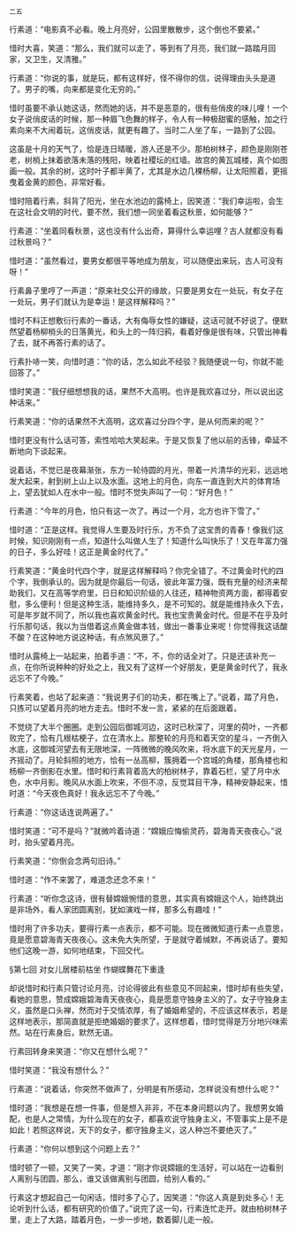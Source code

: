     二五 

   行素道：“电影真不必看。晚上月亮好，公园里散散步，这个倒也不要紧。”

   惜时大喜，笑道：“那么，我们就可以走了，等到有了月亮，我们就一路踏月回家，又卫生，又清雅。”

   行素道：“你说的事，就是玩，都有这样好，怪不得你的信，说得理由头头是道了。男子的嘴，向来都是变化无穷的。”

   惜时虽要不承认她这话，然而她的话，并不是恶意的，很有些俏皮的味儿哩！一个女子说俏皮话的时候，那一种眉飞色舞的样子，令人有一种极甜蜜的感触，加之行素向来不大闹着玩，这俏皮话，就更有趣了。当时二人坐了车，一路到了公园。

   这虽是十月的天气了，恰是连日晴暖，游人还是不少。那柏树林子，颜色是刚刚苍老，树梢上抹着欲落未落的残阳，映着社稷坛的红墙。故宫的黄瓦城楼，真个如图画一般。其余的树，这时叶子都半黄了，尤其是水边几棵杨柳，让太阳照着，更摇曳着金黄的颜色，非常好看。

   惜时陪着行素，斜背了阳光，坐在水池边的露椅上，因笑道：“我们幸运啦，会生在这社会文明的时代，要不然，我们想一同坐着看这秋景，如何能够？”

   行素道：“坐着同看秋景，这也没有什么出奇，算得什么幸运哩？古人就都没有看过秋景吗？”

   惜时道：“虽然看过，要男女都很平等地成为朋友，可以随便出来玩，古人可没有呀！”

   行素鼻子里哼了一声道：“原来社交公开的缘故，只要是男女在一处玩，有女子在一处玩，男子们就认为是幸运！是这样解释吗？”

   惜时不料正想敷衍行素的一番话，大有侮辱女性的嫌疑，这话可就不好说了。便默然望着杨柳梢头的日落黄光，和头上的一阵归鸦，看着好像是很有味，只管出神看了去，就不再答行素的话了。

   行素扑哧一笑，向惜时道：“你的话，怎么如此不经驳？我随便说一句，你就不能回答了。”

   惜时笑道：“我仔细想想我的话，果然不大高明。也许是我欢喜过分，所以说出这种话来。”

   行素笑道：“你的话果然不大高明，这欢喜过分四个字，是从何而来的呢？”

   惜时更没有什么话可答，索性哈哈大笑起来。于是又恢复了他以前的舌锋，牵延不断地向下谈起来。

   说着话，不觉已是夜幕渐张，东方一轮待圆的月光，带着一片清华的光彩，远远地发大起来，射到树上山上以及水面。这地上的月色，向东一直连到大片的体育场上，望去犹如人在水中一般。惜时不觉失声叫了一句：“好月色！”

   行素道：“今年的月色，怕只有这一次了。再过一个月，北方也许下雪了。”

   惜时道：“正是这样。我觉得人生要及时行乐，方不负了这宝贵的青春！像我们这时候，知识刚刚有一点，知道什么叫做人生了！知道什么叫快乐了！又在年富力强的日子，多么好哇！这正是黄金时代了。”

   行素笑道：“黄金时代四个字，就是这样解释吗？你完全错了。不过黄金时代的四个字，我倒承认的。因为就是你最后一句话，彼此年富力强，既有充量的经济来帮助我们，又在高等学府里，日日和知识阶级的人往还，精神物资两方面，都得着安慰，多么便利！但是这种生活，能维持多久，是不可知的。就是能维持永久下去，可是年岁就不同了，所以我也喜欢黄金时代。我也宝贵黄金时代。但是不在乎及时行乐那句话，我以为当借着这点黄金做本钱，做出一番事业来呢！你觉得我这话酸不酸？在这种地方说这种话，有点煞风景了。”

   惜时从露椅上一站起来，拍着手道：“不，不，你的话全对了。只是还该补充一点，在你所说种种的好处之上，我又有了这样一个好朋友，更是黄金时代了，我永远忘不了今晚。”

   行素笑着，也站了起来道：“我说男子们的功夫，都在嘴上了。”说着，踏了月色，只拣可以望着月亮的地方走去。惜时不发一言，紧紧的在后面跟着。

   不觉绕了大半个圈圈。走到公园后御城河边，这时已秋深了，河里的荷叶，一齐都败完了，恰有几根枯梗子，立在清水上。那整轮的月亮和着天空的星斗，一齐倒入水底，这御城河望去有无限地深，一阵微微的晚风吹来，将水底下的天光星月，一齐摇动了。月轮斜照的地方，恰有一丛高柳，簇拥着一个宫城的角楼，那角楼也和杨柳一齐倒影在水里。惜时和行素背着高大的柏树林子，靠着石栏，望了月中水色，水中月影。晚风从水面上吹来，不但不凉，反觉耳目干净，精神安静起来，惜时道：“今天夜色真好！我永远忘不了今晚。”

   行素道：“你这话连说两遍了。”

   惜时笑道：“可不是吗？”就微吟着诗道：“嫦娥应悔偷灵药，碧海青天夜夜心。”说时，抬头望着月亮。

   行素笑道：“你倒会念两句旧诗。”

   惜时道：“作不来罢了，难道念还念不来！”

   行素道：“听你念这诗，很有替嫦娥惋惜的意思，其实真有嫦娥这个人，始终跳出是非场外，看人家团圆离别，犹如演戏一样，那多么有趣哇！”

   惜时用了许多功夫，要得行素一点表示，都不可能。现在微微知道行素一点意思，竟是愿意碧海青天夜夜心。这未免大失所望，于是就守着缄默，不再说话了。要知他们这晚一游，如何地结束，下回交代。

   §第七回 对女儿居楼前枯坐 作蝴蝶舞花下重逢

   却说惜时和行素只管讨论月亮，讨论得彼此有些意见不同起来，惜时却有些失望，看她的意思，赞成嫦娥碧海青天夜夜心，竟是愿意守独身主义的了。女子守独身主义，虽然是口头禅，然而对于交情浓厚，有了婚姻希望的，不应该这样表示，若是这样地表示，那简直就是拒绝婚姻的要求了。这样想着，惜时觉得是万分地兴味索然。站在行素身后，默然无语。

   行素回转身来笑道：“你又在想什么呢？”

   惜时笑道：“我没有想什么？”

   行素道：“说着话，你突然不做声了，分明是有所感动，怎样说没有想什么呢？”

   惜时道：“我想是在想一件事，但是想入非非，不在本身问题以内了。我想男女婚配，也是人之常情，为什么现在的女子，都喜欢说守独身主义，不管事实上是不是如此！若照这样说，天下的女子，都守独身主义，这人种岂不要绝灭了。”

   行素道：“你何以想到这个问题上去？”

   惜时顿了一顿，又笑了一笑，才道：“刚才你说嫦娥的生活好，可以站在一边看别人离别与团圆，那么，谁又该做离别与团圆，给别人看的。”

   行素这才想起自己一句闲话，惜时多了心了。因笑道：“你这人真是到处多心！无论听到什么话，都有研究的价值了。”说完了这一句，行素连忙走开。就由柏树林子里，走上了大路，踏着月色，一步一步地，数着脚儿走一般。

